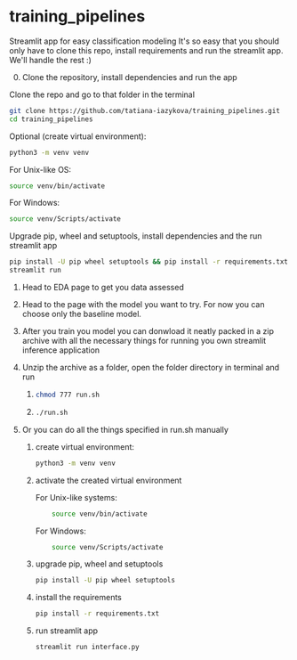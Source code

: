 # training_pipelines

Streamlit app for easy classification modeling
It's so easy that you should only have to clone this repo, install requirements and run the streamlit app. We'll handle the rest :)



0. Clone the repository, install dependencies and run the app

Clone the repo and go to that folder in the terminal

```bash
git clone https://github.com/tatiana-iazykova/training_pipelines.git
cd training_pipelines
```

Optional (create virtual environment):

```bash
python3 -m venv venv 
```
    
For Unix-like OS:

```bash
source venv/bin/activate
```

For Windows:

```bash
source venv/Scripts/activate
```

Upgrade pip, wheel and setuptools, install dependencies and the run streamlit app

```bash
pip install -U pip wheel setuptools && pip install -r requirements.txt
streamlit run
```

1. Head to EDA page to get you data assessed
2. Head to the page with the model you want to try. For now you can choose only the baseline model.
3. After you train you model you can donwload it neatly packed in a zip archive with all the necessary
     things for running you own streamlit inference application
4. Unzip the archive as a folder, open the folder directory in terminal and run 
    
    1.  ```bash
        chmod 777 run.sh
        ```
    2.  ```bash
        ./run.sh
        ```

5. Or you can do all the things specified in run.sh manually

    1. create virtual environment: 

        ```bash
        python3 -m venv venv
        ```

    2. activate the created virtual environment
    
        For Unix-like systems:
        
        ```bash
            source venv/bin/activate
        ```
        
        For Windows:
        
        ```bash
            source venv/Scripts/activate
        ```
        
    3. upgrade pip, wheel and setuptools
    
        ```bash
        pip install -U pip wheel setuptools
        ```
    
    4. install the requirements
    
        ```bash
        pip install -r requirements.txt
        ```
    
    5. run streamlit app
    
        ```bash
        streamlit run interface.py
        ```
